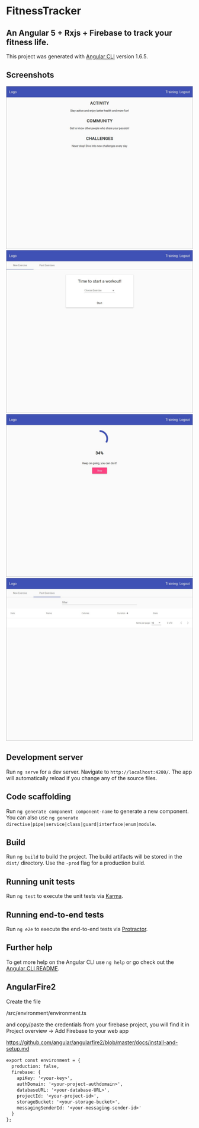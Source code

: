 # FitnessTracker

## An Angular 5 + Rxjs + Firebase to track your fitness life.

This project was generated with [Angular CLI](https://github.com/angular/angular-cli) version 1.6.5.

## Screenshots
![alt tag](https://raw.githubusercontent.com/DoctorRu/fitness-tracker/master/screenshots/01.jpg)
![alt tag](https://raw.githubusercontent.com/DoctorRu/fitness-tracker/master/screenshots/02.jpg)
![alt tag](https://raw.githubusercontent.com/DoctorRu/fitness-tracker/master/screenshots/03.jpg)
![alt tag](https://raw.githubusercontent.com/DoctorRu/fitness-tracker/master/screenshots/04.jpg)

## Development server

Run `ng serve` for a dev server. Navigate to `http://localhost:4200/`. The app will automatically reload if you change any of the source files.

## Code scaffolding

Run `ng generate component component-name` to generate a new component. You can also use `ng generate directive|pipe|service|class|guard|interface|enum|module`.

## Build

Run `ng build` to build the project. The build artifacts will be stored in the `dist/` directory. Use the `-prod` flag for a production build.

## Running unit tests

Run `ng test` to execute the unit tests via [Karma](https://karma-runner.github.io).

## Running end-to-end tests

Run `ng e2e` to execute the end-to-end tests via [Protractor](http://www.protractortest.org/).

## Further help

To get more help on the Angular CLI use `ng help` or go check out the [Angular CLI README](https://github.com/angular/angular-cli/blob/master/README.md).


## AngularFire2

Create the file

/src/environment/environment.ts

and copy/paste the credentials from your firebase project, you will find it in
Project overview -> Add Firebase to your web app

https://github.com/angular/angularfire2/blob/master/docs/install-and-setup.md

    
    export const environment = {
      production: false,
      firebase: {
        apiKey: '<your-key>',
        authDomain: '<your-project-authdomain>',
        databaseURL: '<your-database-URL>',
        projectId: '<your-project-id>',
        storageBucket: '<your-storage-bucket>',
        messagingSenderId: '<your-messaging-sender-id>'
      }
    };


